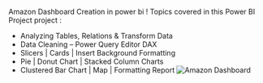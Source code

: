 Amazon Dashboard Creation in power bi !
Topics covered in this Power BI Project project :
- Analyzing Tables, Relations & Transform Data
- Data Cleaning – Power Query Editor DAX
- Slicers | Cards | Insert Background Formatting
- Pie | Donut Chart | Stacked Column Charts 
- Clustered Bar Chart | Map | Formatting Report
  ![Amazon Dashboard ](https://github.com/fatemehyazdi/Amazon_Dashboard_Analysis/assets/96012770/121c8243-5b92-489e-a006-1951fe3a34a8)
